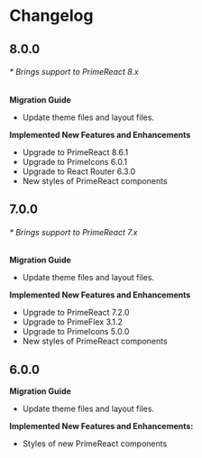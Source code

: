 # Changelog

## 8.0.0
###### * Brings support to PrimeReact 8.x

**Migration Guide**

- Update theme files and layout files.

**Implemented New Features and Enhancements**

- Upgrade to PrimeReact 8.6.1
- Upgrade to PrimeIcons 6.0.1
- Upgrade to React Router 6.3.0
- New styles of PrimeReact components

## 7.0.0
###### * Brings support to PrimeReact 7.x

**Migration Guide**

- Update theme files and layout files.

**Implemented New Features and Enhancements**

- Upgrade to PrimeReact 7.2.0
- Upgrade to PrimeFlex 3.1.2
- Upgrade to PrimeIcons 5.0.0
- New styles of PrimeReact components

## 6.0.0

**Migration Guide**
- Update theme files and layout files.

**Implemented New Features and Enhancements:**

- Styles of new PrimeReact components
